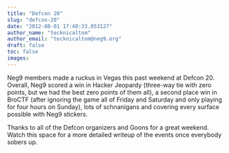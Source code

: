 ```yaml
---
title: "Defcon 20"
slug: "defcon-20"
date: "2012-08-01 17:40:33.053127"
author_name: "tecknicaltom"
author_email: "tecknicaltom@neg9.org"
draft: false
toc: false
images:
---
```


Neg9 members made a ruckus in Vegas this past weekend at Defcon 20. Overall, Neg9 scored a win in Hacker Jeopardy (three-way tie with zero points, but we had the best zero points of them all), a second place win in BroCTF (after ignoring the game all of Friday and Saturday and only playing for four hours on Sunday), lots of schnanigans and covering every surface possible with Neg9 stickers.

Thanks to all of the Defcon organizers and Goons for a great weekend. Watch this space for a more detailed writeup of the events once everybody sobers up.
